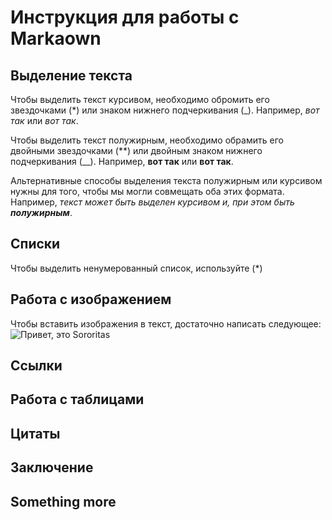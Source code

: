 # Инструкция для работы с Markaown

## Выделение текста

Чтобы выделить текст курсивом, необходимо обромить его звездочками (*) или знаком нижнего подчеркивания (_). Например, *вот так* или _вот так_.

Чтобы выделить текст полужирным, необходимо обрамить его двойными звездочками (**) или двойным знаком нижнего подчеркивания (__). Например, **вот так** или __вот так__.

Альтернативные способы выделения текста полужирным или курсивом нужны для того, чтобы мы могли совмещать оба этих формата. 
Например, _текст может быть выделен курсивом и, при этом быть **полужирным**_.

## Списки
Чтобы выделить ненумерованный список, используйте (*)
## Работа с изображением

Чтобы вставить изображения в текст, достаточно написать следующее:
![Привет, это Sororitas](Sororitas.jpg)

## Ссылки

## Работа с таблицами

##  Цитаты

## Заключение

## Something more  